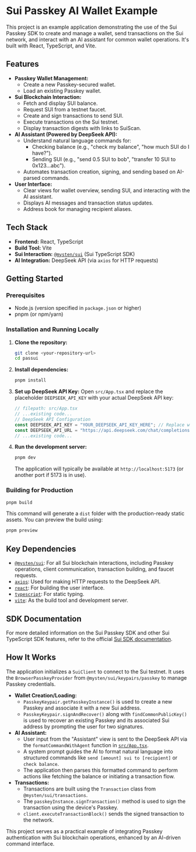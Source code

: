 # Sui Passkey AI Wallet Example

This project is an example application demonstrating the use of the Sui Passkey SDK to create and manage a wallet, send transactions on the Sui network, and interact with an AI assistant for common wallet operations. It's built with React, TypeScript, and Vite.

## Features

*   **Passkey Wallet Management:**
    *   Create a new Passkey-secured wallet.
    *   Load an existing Passkey wallet.
*   **Sui Blockchain Interaction:**
    *   Fetch and display SUI balance.
    *   Request SUI from a testnet faucet.
    *   Create and sign transactions to send SUI.
    *   Execute transactions on the Sui testnet.
    *   Display transaction digests with links to SuiScan.
*   **AI Assistant (Powered by DeepSeek API):**
    *   Understand natural language commands for:
        *   Checking balance (e.g., "check my balance", "how much SUI do I have?").
        *   Sending SUI (e.g., "send 0.5 SUI to bob", "transfer 10 SUI to 0x123...abc").
    *   Automates transaction creation, signing, and sending based on AI-parsed commands.
*   **User Interface:**
    *   Clear views for wallet overview, sending SUI, and interacting with the AI assistant.
    *   Displays AI messages and transaction status updates.
    *   Address book for managing recipient aliases.

## Tech Stack

*   **Frontend:** React, TypeScript
*   **Build Tool:** Vite
*   **Sui Interaction:** [`@mysten/sui`](https://www.npmjs.com/package/@mysten/sui) (Sui TypeScript SDK)
*   **AI Integration:** DeepSeek API (via `axios` for HTTP requests)

## Getting Started

### Prerequisites

*   Node.js (version specified in `package.json` or higher)
*   pnpm (or npm/yarn)

### Installation and Running Locally

1.  **Clone the repository:**
    ```bash
    git clone <your-repository-url>
    cd passui
    ```

2.  **Install dependencies:**
    ```bash
    pnpm install
    ```

3.  **Set up DeepSeek API Key:**
    Open `src/App.tsx` and replace the placeholder `DEEPSEEK_API_KEY` with your actual DeepSeek API key:
    ```typescript
    // filepath: src/App.tsx
    // ...existing code...
    // DeepSeek API Configuration
    const DEEPSEEK_API_KEY = "YOUR_DEEPSEEK_API_KEY_HERE"; // Replace with your API Key
    const DEEPSEEK_API_URL = "https://api.deepseek.com/chat/completions";
    // ...existing code...
    ```

4.  **Run the development server:**
    ```bash
    pnpm dev
    ```
    The application will typically be available at `http://localhost:5173` (or another port if 5173 is in use).

### Building for Production

```bash
pnpm build
```
This command will generate a `dist` folder with the production-ready static assets. You can preview the build using:
```bash
pnpm preview
```

## Key Dependencies

*   [`@mysten/sui`](https://www.npmjs.com/package/@mysten/sui): For all Sui blockchain interactions, including Passkey operations, client communication, transaction building, and faucet requests.
*   [`axios`](https://www.npmjs.com/package/axios): Used for making HTTP requests to the DeepSeek API.
*   [`react`](https://reactjs.org/): For building the user interface.
*   [`typescript`](https://www.typescriptlang.org/): For static typing.
*   [`vite`](https://vitejs.dev/): As the build tool and development server.

## SDK Documentation

For more detailed information on the Sui Passkey SDK and other Sui TypeScript SDK features, refer to the official [Sui SDK documentation](https://sdk.mystenlabs.com/typescript/cryptography/passkey).

## How It Works

The application initializes a `SuiClient` to connect to the Sui testnet. It uses the `BrowserPasskeyProvider` from `@mysten/sui/keypairs/passkey` to manage Passkey credentials.

*   **Wallet Creation/Loading:**
    *   `PasskeyKeypair.getPasskeyInstance()` is used to create a new Passkey and associate it with a new Sui address.
    *   `PasskeyKeypair.signAndRecover()` along with `findCommonPublicKey()` is used to recover an existing Passkey and its associated Sui address by prompting the user for two signatures.
*   **AI Assistant:**
    *   User input from the "Assistant" view is sent to the DeepSeek API via the `formatCommandWithAgent` function in [`src/App.tsx`](src/App.tsx).
    *   A system prompt guides the AI to format natural language into structured commands like `send [amount] sui to [recipient]` or `check balance`.
    *   The application then parses this formatted command to perform actions like fetching the balance or initiating a transaction flow.
*   **Transactions:**
    *   Transactions are built using the `Transaction` class from `@mysten/sui/transactions`.
    *   The `passkeyInstance.signTransaction()` method is used to sign the transaction using the device's Passkey.
    *   `client.executeTransactionBlock()` sends the signed transaction to the network.

This project serves as a practical example of integrating Passkey authentication with Sui blockchain operations, enhanced by an AI-driven command interface.